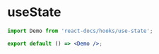 # useState

```jsx
import Demo from 'react-docs/hooks/use-state';

export default () => <Demo />;
```
